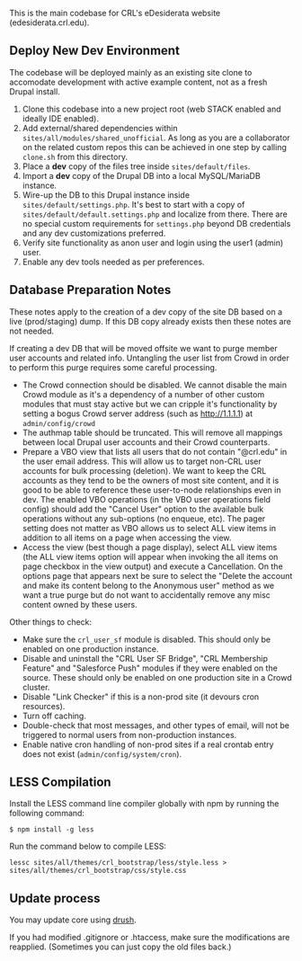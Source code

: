 This is the main codebase for CRL's eDesiderata website (edesiderata.crl.edu).

## Deploy New Dev Environment

The codebase will be deployed mainly as an existing site clone to accomodate development with active example content, not as a fresh Drupal install.

1. Clone this codebase into a new project root (web STACK enabled and ideally IDE enabled).
1. Add external/shared dependencies within `sites/all/modules/shared_unofficial`. As long as you are a collaborator on the related custom repos this can be achieved in one step by calling `clone.sh` from this directory.
1. Place a **dev** copy of the files tree inside `sites/default/files`.
1. Import a **dev** copy of the Drupal DB into a local MySQL/MariaDB instance.
1. Wire-up the DB to this Drupal instance inside `sites/default/settings.php`. It's best to start with a copy of `sites/default/default.settings.php` and localize from there. There are no special custom requirements for `settings.php` beyond DB credentials and any dev customizations preferred.
1. Verify site functionality as anon user and login using the user1 (admin) user.
1. Enable any dev tools needed as per preferences.

## Database Preparation Notes

These notes apply to the creation of a dev copy of the site DB based on a live (prod/staging) dump. If this DB copy already exists then these notes are not needed.

If creating a dev DB that will be moved offsite we want to purge member user accounts and related info. Untangling the user list from Crowd in order to perform this purge requires some careful processing.

- The Crowd connection should be disabled. We cannot disable the main Crowd module as it's a dependency of a number of other custom modules that must stay active but we can cripple it's functionality by setting a bogus Crowd server address (such as http://1.1.1.1) at `admin/config/crowd`
- The authmap table should be truncated. This will remove all mappings between local Drupal user accounts and their Crowd counterparts.
- Prepare a VBO view that lists all users that do not contain "@crl.edu" in the user email address. This will allow us to target non-CRL user accounts for bulk processing (deletion). We want to keep the CRL accounts as they tend to be the owners of most site content, and it is good to be able to reference these user-to-node relationships even in dev. The enabled VBO operations (in the VBO user operations field config) should add the "Cancel User" option to the available bulk operations without any sub-options (no enqueue, etc). The pager setting does not matter as VBO allows us to select ALL view items in addition to all items on a page when accessing the view.
- Access the view (best though a page display), select ALL view items (the ALL view items option will appear when invoking the all items on page checkbox in the view output) and execute a Cancellation. On the options page that appears next be sure to select the "Delete the account and make its content belong to the Anonymous user" method as we want a true purge but do not want to accidentally remove any misc content owned by these users.

Other things to check:

- Make sure the `crl_user_sf` module is disabled. This should only be enabled on one production instance.
- Disable and uninstall the "CRL User SF Bridge", "CRL Membership Feature" and "Salesforce Push" modules if they were enabled on the source. These should only be enabled on one production site in a Crowd cluster.
- Disable "Link Checker" if this is a non-prod site (it devours cron resources).
- Turn off caching.
- Double-check that most messages, and other types of email, will not be triggered to normal users from non-production instances.
- Enable native cron handling of non-prod sites if a real crontab entry does not exist (`admin/config/system/cron`).


## LESS Compilation


Install the LESS command line compiler globally with npm by running the following command:

`$ npm install -g less`

Run the command below to compile LESS:

```
lessc sites/all/themes/crl_bootstrap/less/style.less > sites/all/themes/crl_bootstrap/css/style.css
```

## Update process

You may update core using [drush](https://www.drupal.org/docs/7/update/updating-drupal-using-drush).

If you had modified .gitignore or .htaccess, make sure the modifications are reapplied. (Sometimes you can just copy the old files back.)
